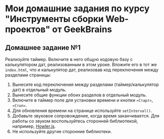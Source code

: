 # Мои домашние задания по курсу "Инструменты сборки Web-проектов" от GeekBrains

## Домашнее задание №1

Реализуйте таймер. Включите в него общую кодовую базу с калькулятором дат, реализованным в этом уроке. Вложите его в тот же `index.html`, что и калькулятор дат, реализовав код переключения между разделами страницы:

1. Вынесите код переключения между разделами (таймер/калькулятор дат) в отдельный модуль.   
2. Вынесите общие функции обоих разделов в отдельный модуль.   
3. Включите в таймер поле для установки времени и кнопки `«Старт»`, `«Стоп»`.   
4. Для обновления времени на странице используйте `setInterval()`.   
5. Добавьте звуковое сопровождение, когда время заканчивается. Для работы со звуком воспользуйтесь сторонней библиотекой, например, [Howler.js](https://github.com/goldfire/howler.js).   
6. Не используйте другие сторонние библиотеки.
